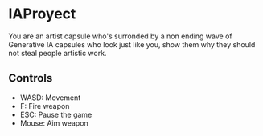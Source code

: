 # IAProyect
You are an artist capsule who's surronded by a non ending wave of Generative IA capsules who look just like you, show them why they should not steal people artistic work.
## Controls
- WASD: Movement
- F: Fire weapon
- ESC: Pause the game
- Mouse: Aim weapon
